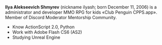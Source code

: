 **Ilya Alekseevich Shmyrev** (nickname ilyash; born December 11, 2006) is a administrator and developer MMO RPG for kids «Club Penguin CPPS.app». Member of Discord Moderator Mentorship Community.


- Know ActionScript 2.0, Python
- Work with Adobe Flash CS6 (AS2)
- Studying Unreal Engine
